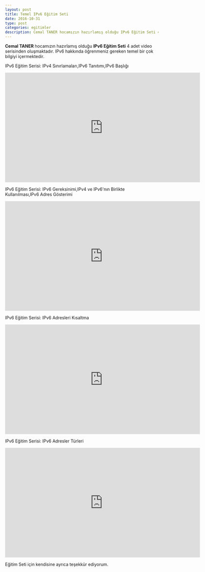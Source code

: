```yaml
---
layout: post
title: Temel IPv6 Eğitim Seti
date: 2016-10-31
type: post
categories: egitimler
description: Cemal TANER hocamızın hazırlamış olduğu IPv6 Eğitim Seti 4 adet video serisinden oluşmaktadır. IPv6 hakkında öğrenmeniz gereken
---
```


**Cemal TANER** hocamızın hazırlamış olduğu **IPv6 Eğitim Seti** 4 adet video serisinden oluşmaktadır. IPv6 hakkında öğrenmeniz gereken temel bir çok bilgiyi içermektedir.

IPv6 Eğitim Serisi: IPv4 Sınırlamaları,IPv6 Tanıtımı,IPv6 Başlığı 

<iframe width="640" height="360" src="https://www.youtube-nocookie.com/embed/tUCIOhQG6L0?list=PLQMq5dvivt0UoMPqVJRgYlesiMZiurSWG" frameborder="0" allowfullscreen></iframe>

IPv6 Eğitim Serisi: IPv6 Gereksinimi,IPv4 ve IPv6'nın Birlikte Kullanılması,IPv6 Adres Gösterimi 

<iframe width="640" height="360" src="https://www.youtube-nocookie.com/embed/FfIQ02JJdpY?list=PLQMq5dvivt0UoMPqVJRgYlesiMZiurSWG" frameborder="0" allowfullscreen></iframe>

IPv6 Eğitim Serisi: IPv6 Adresleri Kısaltma

<iframe width="640" height="360" src="https://www.youtube-nocookie.com/embed/zMPBL6caNmc?list=PLQMq5dvivt0UoMPqVJRgYlesiMZiurSWG" frameborder="0" allowfullscreen></iframe>

IPv6 Eğitim Serisi: IPv6 Adresler Türleri

<iframe width="640" height="360" src="https://www.youtube-nocookie.com/embed/cMLkNC-ONDc?list=PLQMq5dvivt0UoMPqVJRgYlesiMZiurSWG" frameborder="0" allowfullscreen></iframe>

Eğitim Seti için kendisine ayrıca teşekkür ediyorum.